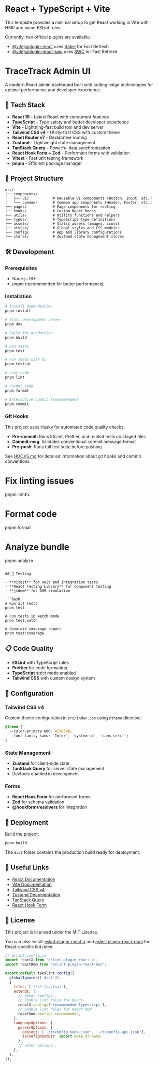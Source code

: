 # React + TypeScript + Vite

This template provides a minimal setup to get React working in Vite with HMR and some ESLint rules.

Currently, two official plugins are available:

- [@vitejs/plugin-react](https://github.com/vitejs/vite-plugin-react/blob/main/packages/plugin-react) uses [Babel](https://babeljs.io/) for Fast Refresh
- [@vitejs/plugin-react-swc](https://github.com/vitejs/vite-plugin-react/blob/main/packages/plugin-react-swc) uses [SWC](https://swc.rs/) for Fast Refresh

# TraceTrack Admin UI

A modern React admin dashboard built with cutting-edge technologies for optimal performance and developer experience.

## 🚀 Tech Stack

- **React 19** - Latest React with concurrent features
- **TypeScript** - Type safety and better developer experience
- **Vite** - Lightning-fast build tool and dev server
- **Tailwind CSS v4** - Utility-first CSS with custom theme
- **React Router v7** - Declarative routing
- **Zustand** - Lightweight state management
- **TanStack Query** - Powerful data synchronization
- **React Hook Form + Zod** - Performant forms with validation
- **Vitest** - Fast unit testing framework
- **pnpm** - Efficient package manager

## 📁 Project Structure

```
src/
├── components/
│   ├── ui/           # Reusable UI components (Button, Input, etc.)
│   └── common/       # Common app components (Header, Footer, etc.)
├── pages/            # Page components for routing
├── hooks/            # Custom React hooks
├── utils/            # Utility functions and helpers
├── types/            # TypeScript type definitions
├── assets/           # Static assets (images, icons)
├── styles/           # Global styles and CSS modules
├── config/           # App and library configurations
└── stores/           # Zustand state management stores
```

## 🛠️ Development

### Prerequisites

- Node.js 18+
- pnpm (recommended for better performance)

### Installation

```bash
# Install dependencies
pnpm install

# Start development server
pnpm dev

# Build for production
pnpm build

# Run tests
pnpm test

# Run tests with UI
pnpm test:ui

# Lint code
pnpm lint

# Format code
pnpm format

# Interactive commit (recommended)
pnpm commit
```

### Git Hooks

This project uses Husky for automated code quality checks:

- **Pre-commit**: Runs ESLint, Prettier, and related tests on staged files
- **Commit-msg**: Validates conventional commit message format
- **Pre-push**: Runs full test suite before pushing

See [HOOKS.md](./HOOKS.md) for detailed information about git hooks and commit conventions.

# Fix linting issues

pnpm lint:fix

# Format code

pnpm format

# Analyze bundle

pnpm analyze

````

## 🧪 Testing

- **Vitest** for unit and integration tests
- **React Testing Library** for component testing
- **jsdom** for DOM simulation

```bash
# Run all tests
pnpm test

# Run tests in watch mode
pnpm test:watch

# Generate coverage report
pnpm test:coverage
````

## 📋 Code Quality

- **ESLint** with TypeScript rules
- **Prettier** for code formatting
- **TypeScript** strict mode enabled
- **Tailwind CSS** with custom design system

## 🔧 Configuration

### Tailwind CSS v4

Custom theme configuration in `src/index.css` using `@theme` directive:

```css
@theme {
  --color-primary-600: #2563eb;
  --font-family-sans: 'Inter', 'system-ui', 'sans-serif';
}
```

### State Management

- **Zustand** for client-side state
- **TanStack Query** for server state management
- Devtools enabled in development

### Forms

- **React Hook Form** for performant forms
- **Zod** for schema validation
- **@hookform/resolvers** for integration

## 🚀 Deployment

Build the project:

```bash
pnpm build
```

The `dist` folder contains the production build ready for deployment.

## 🔗 Useful Links

- [React Documentation](https://react.dev)
- [Vite Documentation](https://vitejs.dev)
- [Tailwind CSS v4](https://tailwindcss.com/docs)
- [Zustand Documentation](https://zustand.docs.pmnd.rs)
- [TanStack Query](https://tanstack.com/query/latest)
- [React Hook Form](https://react-hook-form.com)

## 📄 License

This project is licensed under the MIT License.

You can also install [eslint-plugin-react-x](https://github.com/Rel1cx/eslint-react/tree/main/packages/plugins/eslint-plugin-react-x) and [eslint-plugin-react-dom](https://github.com/Rel1cx/eslint-react/tree/main/packages/plugins/eslint-plugin-react-dom) for React-specific lint rules:

```js
// eslint.config.js
import reactX from 'eslint-plugin-react-x';
import reactDom from 'eslint-plugin-react-dom';

export default tseslint.config([
  globalIgnores(['dist']),
  {
    files: ['**/*.{ts,tsx}'],
    extends: [
      // Other configs...
      // Enable lint rules for React
      reactX.configs['recommended-typescript'],
      // Enable lint rules for React DOM
      reactDom.configs.recommended,
    ],
    languageOptions: {
      parserOptions: {
        project: ['./tsconfig.node.json', './tsconfig.app.json'],
        tsconfigRootDir: import.meta.dirname,
      },
      // other options...
    },
  },
]);
```
